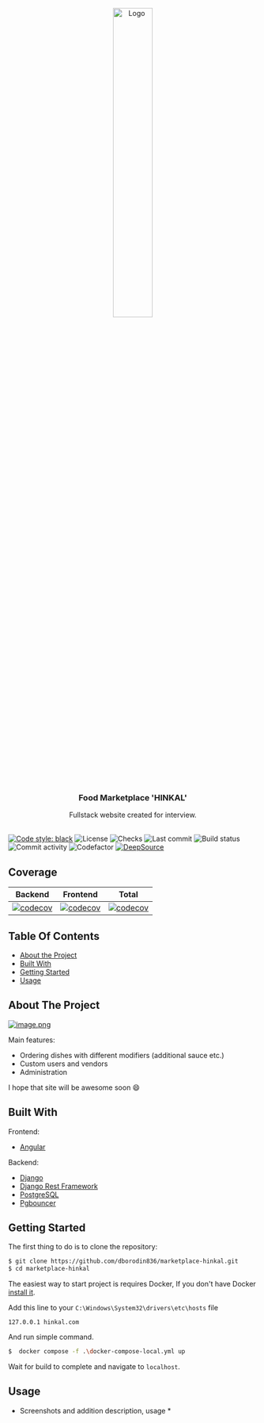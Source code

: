<p align="center">
  <img src="https://i.postimg.cc/wMHtRZft/image-removebg-preview-1.png" alt="Logo" width="40%"/>
</p>
  <h3 align="center">Food Marketplace 'HINKAL'</h3>
  <p align="center">
    Fullstack website created for interview.
    <br/>
    <br/>
  </p>
</p>

[![Code style: black][black-badge]][black-link]
<img src="https://img.shields.io/github/license/dborodin836/marketplace-hinkal" alt="License">
<img src="https://img.shields.io/github/checks-status/dborodin836/marketplace-hinkal/develop" alt="Checks">
<img src="https://img.shields.io/github/last-commit/dborodin836/marketplace-hinkal" alt="Last commit">
<img src="http://img.shields.io/github/actions/workflow/status/dborodin836/marketplace-hinkal/ci.yml?branch=develop" alt="Build status">
<img src="https://img.shields.io/github/commit-activity/m/dborodin836/marketplace-hinkal" alt="Commit activity">
<img src="https://www.codefactor.io/repository/github/dborodin836/marketplace-hinkal/badge" alt="Codefactor">
[![DeepSource][deepsource-badge]][deepsource-link]

## Coverage

|                    **Backend**                    |                    **Frontend**                    |                 **Total**                 |
| :-----------------------------------------------: | :------------------------------------------------: | :---------------------------------------: |
| [![codecov][codecov-backend-badge]][codecov-link] | [![codecov][codecov-frontend-badge]][codecov-link] | [![codecov][codecov-badge]][codecov-link] |

## Table Of Contents

- [About the Project](#about-the-project)
- [Built With](#built-with)
- [Getting Started](#getting-started)
- [Usage](#usage)

## About The Project

[![image.png](https://i.postimg.cc/PqzS6R0H/image.png)](https://postimg.cc/06jGjc8X)

Main features:

- Ordering dishes with different modifiers (additional sauce etc.)
- Custom users and vendors
- Administration

I hope that site will be awesome soon :smile:

## Built With

Frontend:

- [Angular](https://angular.io)

Backend:

- [Django](https://www.djangoproject.com)
- [Django Rest Framework](https://www.django-rest-framework.org)
- [PostgreSQL](https://www.postgresql.org)
- [Pgbouncer](https://www.pgbouncer.org)

## Getting Started

The first thing to do is to clone the repository:

```sh
$ git clone https://github.com/dborodin836/marketplace-hinkal.git
$ cd marketplace-hinkal
```

The easiest way to start project is requires Docker,
If you don't have Docker [install it](https://docs.docker.com/get-docker/).

Add this line to your `C:\Windows\System32\drivers\etc\hosts` file

```
127.0.0.1 hinkal.com
```

And run simple command.

```sh
$  docker compose -f .\docker-compose-local.yml up
```

Wait for build to complete and navigate to `localhost`.

## Usage

- Screenshots and addition description, usage \*

[black-badge]: https://img.shields.io/badge/code%20style-black-000000.svg
[black-link]: https://github.com/psf/black
[deepsource-badge]: https://deepsource.io/gh/dborodin836/marketplace-hinkal.svg/?label=active+issues&token=IHInroIWzClOi9afsigBuueu
[deepsource-link]: https://deepsource.io/gh/dborodin836/marketplace-hinkal/?ref=repository-badge
[codecov-backend-badge]: https://codecov.io/gh/dborodin836/marketplace-hinkal/branch/develop/graph/badge.svg?token=VLZPPIYUOG&flag=backend
[codecov-frontend-badge]: https://codecov.io/gh/dborodin836/marketplace-hinkal/branch/develop/graph/badge.svg?token=VLZPPIYUOG&flag=frontend
[codecov-badge]: https://codecov.io/gh/dborodin836/marketplace-hinkal/branch/develop/graph/badge.svg?token=VLZPPIYUOG
[codecov-link]: https://codecov.io/gh/dborodin836/marketplace-hinkal
